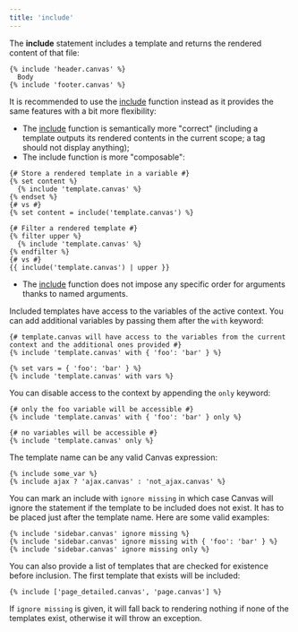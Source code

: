 ```yaml
---
title: 'include'
---
```


The **include** statement includes a template and returns the rendered content of that file:

```canvas {% process=false %}
{% include 'header.canvas' %}
  Body
{% include 'footer.canvas' %}
```

It is recommended to use the [include](/docs/canvas/functions/include) function instead as it provides the same features with a bit more flexibility:

- The [include](/docs/canvas/functions/include) function is semantically more "correct" (including a template outputs its rendered contents in the current scope; a tag should not display anything);
- The include function is more "composable":

```canvas {% process=false %}
{# Store a rendered template in a variable #}
{% set content %}
  {% include 'template.canvas' %}
{% endset %}
{# vs #}
{% set content = include('template.canvas') %}

{# Filter a rendered template #}
{% filter upper %}
  {% include 'template.canvas' %}
{% endfilter %}
{# vs #}
{{ include('template.canvas') | upper }}
```

- The [include](/docs/canvas/functions/include) function does not impose any specific order for arguments thanks to named arguments.

Included templates have access to the variables of the active context. You can add additional variables by passing them after the `with` keyword:

```canvas {% process=false %}
{# template.canvas will have access to the variables from the current context and the additional ones provided #}
{% include 'template.canvas' with { 'foo': 'bar' } %}

{% set vars = { 'foo': 'bar' } %}
{% include 'template.canvas' with vars %}
```

You can disable access to the context by appending the `only` keyword:

```canvas {% process=false %}
{# only the foo variable will be accessible #}
{% include 'template.canvas' with { 'foo': 'bar' } only %}
```

```canvas {% process=false %}
{# no variables will be accessible #}
{% include 'template.canvas' only %}
```

The template name can be any valid Canvas expression:

```canvas {% process=false %}
{% include some_var %}
{% include ajax ? 'ajax.canvas' : 'not_ajax.canvas' %}
```

You can mark an include with `ignore missing` in which case Canvas will ignore the statement if the template to be included does not exist. It has to be placed just after the template name. Here are some valid examples:

```canvas {% process=false %}
{% include 'sidebar.canvas' ignore missing %}
{% include 'sidebar.canvas' ignore missing with { 'foo': 'bar' } %}
{% include 'sidebar.canvas' ignore missing only %}
```

You can also provide a list of templates that are checked for existence before inclusion. The first template that exists will be included:

```canvas {% process=false %}
{% include ['page_detailed.canvas', 'page.canvas'] %}
```

If `ignore missing` is given, it will fall back to rendering nothing if none of the templates exist, otherwise it will throw an exception.
